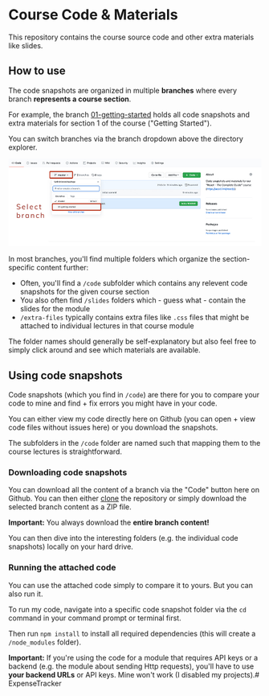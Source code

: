# Course Code & Materials

This repository contains the course source code and other extra materials like slides.

## How to use

The code snapshots are organized in multiple **branches** where every branch **represents a course section**.

For example, the branch [01-getting-started](https://github.com/academind/react-complete-guide-code/tree/01-getting-started) holds all code snapshots and extra materials for section 1 of the course ("Getting Started").

You can switch branches via the branch dropdown above the directory explorer.

![Click on the branch dropdown and then select the appropriate branch for the course section you're looking for](./selecting-a-branch.jpg)

In most branches, you'll find multiple folders which organize the section-specific content further:

- Often, you'll find a `/code` subfolder which contains any relevent code snapshots for the given course section
- You also often find `/slides` folders which - guess what - contain the slides for the module
- `/extra-files` typically contains extra files like `.css` files that might be attached to individual lectures in that course module

The folder names should generally be self-explanatory but also feel free to simply click around and see which materials are available.

## Using code snapshots

Code snapshots (which you find in `/code`) are there for you to compare your code to mine and find + fix errors you might have in your code.

You can either view my code directly here on Github (you can open + view code files without issues here) or you download the snapshots.

The subfolders in the `/code` folder are named such that mapping them to the course lectures is straightforward.

### Downloading code snapshots

You can download all the content of a branch via the "Code" button here on Github. You can then either [clone](https://docs.github.com/en/github/creating-cloning-and-archiving-repositories/cloning-a-repository) the repository or simply download the selected branch content as a ZIP file.

**Important:** You always download the **entire branch content!**

You can then dive into the interesting folders (e.g. the individual code snapshots) locally on your hard drive.

### Running the attached code

You can use the attached code simply to compare it to yours. But you can also run it.

To run my code, navigate into a specific code snapshot folder via the `cd` command in your command prompt or terminal first.

Then run `npm install` to install all required dependencies (this will create a `/node_modules` folder).

**Important:** If you're using the code for a module that requires API keys or a backend (e.g. the module about sending Http requests), you'll have to use **your backend URLs** or API keys. Mine won't work (I disabled my projects).# ExpenseTracker
